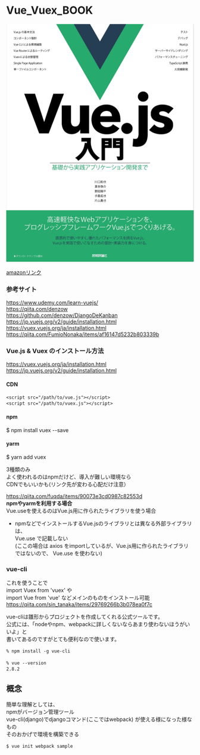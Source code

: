 # Vue_Vuex_BOOK

<img src="images/vue_book.png" alt="Vue.js本">

[amazonリンク](https://www.amazon.co.jp/Vue-js入門-基礎から実践アプリケーション開発まで-川口-和也/dp/4297100916/)


### 参考サイト
https://www.udemy.com/learn-vuejs/  
https://qiita.com/denzow  
https://github.com/denzow/DjangoDeKanban  
https://jp.vuejs.org/v2/guide/installation.html  
https://vuex.vuejs.org/ja/installation.html  
https://qiita.com/FumioNonaka/items/af16147d5232b803339b  


### Vue.js & Vuex のインストール方法  
https://vuex.vuejs.org/ja/installation.html  
https://jp.vuejs.org/v2/guide/installation.html  

  
#### CDN  
```
<script src="/path/to/vue.js"></script>
<script src="/path/to/vuex.js"></script>
```

#### npm  
$ npm install vuex --save  

#### yarm
$ yarn add vuex


3種類のみ  
よく使われるのはnpmだけど、導入が難しい環境なら  
CDNでもいいかも(リンク先が変わる心配だけ注意）  

https://qiita.com/fuqda/items/90073e3cd0987c82553d  
**npmやyarmを利用する場合**  
Vue.useを使えるのはVue.js用に作られたライブラリを使う場合  
* npmなどでインストールするVue.jsのライブラリとは異なる外部ライブラリは、  
Vue.use で記載しない  
(ここの場合は axios をimportしているが、Vue.js用に作られたライブラリではないので、 Vue.use を使わない)  


### vue-cli
これを使うことで  
import Vuex from 'vuex' や  
import Vue from 'vue' などメインのものをインストール可能  
https://qiita.com/sin_tanaka/items/29769266b3b078ea0f7c  

vue-cliは雛形からプロジェクトを作成してくれる公式ツールです。  
公式には、「nodeやnpm、webpackに詳しくないならあまり使わないほうがいいよ」と  
書いてあるのですがとても便利なので使います。  
```
% npm install -g vue-cli

% vue --version
2.8.2
```

## 概念
簡単な理解としては、  
npmがバージョン管理ツール  
vue-cli(django)でdjangoコマンド(ここではwebpack) が使える様になった様なもの  
そのおかげで環境を構築できる  
```
$ vue init webpack sample
```

